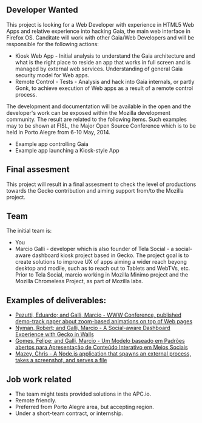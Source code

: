 ## Developer Wanted

This project is looking for a Web Developer with experience in HTML5 Web Apps and relative experience into hacking Gaia, the main web interface in Firefox OS. Canditate will work with other Gaia/Web Developers and will be responsible for the following actions: 

* Kiosk Web App - Initial analysis to understand the Gaia architecture and what is the right place to reside an app that works in full screen and is managed by external web services. Understanding of general Gaia security model for Web apps. 
* Remote Control - Tests - Analysis and hack into Gaia internals, or partly Gonk, to achieve execution of Web apps as a result of a remote control process. 

The development and documentation will be available in the open and the developer's work can be exposed within the Mozilla development community. The result are related to the following items. Such examples may to be shown at FISL, the Major Open Source Conference which is to be held in Porto Alegre from 6-10 May, 2014.

* Example app controlling Gaia
* Example app launching a Kiosk-style App
## Final assesment 

This project will result in a final assesment to check the level of productions towards the Gecko contribution and aiming support from/to the Mozilla project. 

## Team

The initial team is: 

* You 
* Marcio Galli - developer which is also founder of Tela Social - a social-aware dashboard kiosk project based in Gecko. The project goal is to create solutions to improve UX of apps aiming a wider reach beyong desktop and modile, such as to reach out to Tablets and WebTVs, etc. Prior to Tela Social, marcio working in Mozilla Minimo project and the Mozilla Chromeless Project, as part of Mozilla labs. 
 
## Examples of deliverables: 

* [Pezutti, Eduardo; and Galli, Marcio - WWW Conference, published demo-track paper about zoom-based animations on top of Web pages](http://www.telasocial.com/downloads/demo67-galli.pdf)
* [Nyman, Robert; and Galli, Marcio - A Social-aware Dashboard Experience with Gecko in Walls](https://hacks.mozilla.org/2013/04/a-social-aware-dashboard-experience-with-gecko-in-walls/)
* [Gomes, Felipe; and Galli, Marcio - Um Modelo baseado em Padrões abertos para Apresentação de Conteúdo Interativo em Meios Sociais](http://www.telasocial.com/downloads/paper-telasocial-iii-w3c.pdf)
* [Mazey, Chris - A Node.js application that spawns an external process, takes a screenshot, and serves a file](http://labs.telasocial.com/nodejs-external-process-screenshot)

## Job work related

* The team might tests provided solutions in the APC.io.
* Remote friendly.
* Preferred from Porto Alegre area, but accepting region.
* Under a short-team contract, or internship. 

